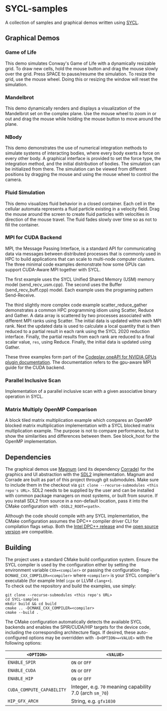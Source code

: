 # SYCL-samples
A collection of samples and graphical demos written using
[SYCL](https://www.khronos.org/sycl/).

## Graphical Demos
### Game of Life
This demo simulates Conway's Game of Life with a dynamically resizable grid.
To draw new cells, hold the mouse button and drag the mouse slowly over the
grid. Press SPACE to pause/resume the simulation. To resize the grid, use the
mouse wheel. Doing this or resizing the window will reset the simulation.

### Mandelbrot
This demo dynamically renders and displays a visualization of the Mandelbrot
set on the complex plane. Use the mouse wheel to zoom in or out and drag the
mouse while holding the mouse button to move around the plane.

### NBody
This demo demonstrates the use of numerical integration methods to simulate
systems of interacting bodies, where every body exerts a force on every other
body. A graphical interface is provided to set the force type, the integration
method, and the initial distribution of bodies. The simulation can be
initialized from there. The simulation can be viewed from different positions
by dragging the mouse and using the mouse wheel to control the camera.

### Fluid Simulation
This demo visualizes fluid behavior in a closed container. Each cell in the
cellular automata represents a fluid particle existing in a velocity field.
Drag the mouse around the screen to create fluid particles with velocities in
direction of the mouse travel. The fluid fades slowly over time so as not to fill
the container.

### MPI for CUDA Backend 
MPI, the Message Passing Interface, is a standard API for communicating data via 
messages between distributed processes that is commonly used in HPC to build 
applications that can scale to multi-node computer clusters.
The three minimal code examples demonstrate how some GPUs can support
CUDA-Aware MPI together with SYCL.

The first example uses the SYCL Unified Shared Memory (USM) memory model 
(send_recv_usm.cpp). The second uses the Buffer (send_recv_buff.cpp) model. Each 
example uses the programing pattern Send-Receive. 

The third slightly more complex code example scatter_reduce_gather demonstrates 
a common HPC programming idiom using Scatter, Reduce and Gather. A data array is 
scattered by two processes associated with different MPI ranks using Scatter. The 
initial data is updated within each MPI rank. Next the updated data is used to 
calculate a local quantity that is then reduced to a partial result in each rank 
using the SYCL 2020 reduction interface. Finally, the partial results from each 
rank are reduced to a final scalar value, `res`, using Reduce. Finally, the 
initial data is updated using Gather.

These three examples form part of the [Codeplay oneAPI for NVIDIA GPUs plugin 
documentation](https://developer.codeplay.com/products/oneapi/nvidia/2024.0.0/guides/MPI-guide).
The documentation refers to the gpu-aware MPI guide for the CUDA backend.

### Parallel Inclusive Scan
Implementation of a parallel inclusive scan with a given associative binary 
operation in SYCL.

### Matrix Multiply OpenMP Comparison
A block tiled matrix multiplication example which compares an OpenMP blocked 
matrix multiplication implementation with a SYCL blocked matrix multiplication 
example. The purpose is not to compare performance, but to show the 
similarities and differences between them. See block_host for the OpenMP 
implementation.

## Dependencies
The graphical demos use
[Magnum](https://doc.magnum.graphics/magnum/getting-started.html#getting-started-setup-install)
(and its dependency
[Corrade](https://doc.magnum.graphics/corrade/building-corrade.html#building-corrade-packages))
for the graphics and UI abstraction with the
[SDL2](https://wiki.libsdl.org/SDL2/Installation) implementation. Magnum and
Corrade are built as part of this project through git submodules. Make sure to
include them in the checkout via
`git clone --recurse-submodules <this repo's URL>`. SDL2 needs to be supplied by
the user and can be installed with common package managers on most systems, or
built from source. If you install SDL2 from source in a non-default location,
pass it into the CMake configuration with `-DSDL2_ROOT=<path>`.

Although the code should compile with any SYCL implementation, the CMake
configuration assumes the DPC++ compiler driver CLI for compilation flags setup.
Both the
[Intel DPC++ release](https://www.intel.com/content/www/us/en/developer/tools/oneapi/dpc-compiler.html)
and the [open source version](https://github.com/intel/llvm) are compatible.

## Building
The project uses a standard CMake build configuration system. Ensure the SYCL 
compiler is used by the configuration either by setting the
environment variable `CXX=<compiler>` or passing the configuration flag
`-DCMAKE_CXX_COMPILER=<compiler>` where `<compiler>` is your SYCL compiler's
executable (for example Intel `icpx` or LLVM `clang++`). \
To check out the repository and build the examples, use simply:
```
git clone --recurse-submodules <this repo's URL>
cd SYCL-samples
mkdir build && cd build
cmake .. -DCMAKE_CXX_COMPILER=<compiler>
cmake --build .
```
The CMake configuration automatically detects the available SYCL backends and
enables the SPIR/CUDA/HIP targets for the device code, including the
corresponding architecture flags. If desired, these auto-configured options may
be overridden with `-D<OPTION>=<VALUE>` with the following options:

| `<OPTION>` | `<VALUE>` |
| ---------- | ---------- |
| `ENABLE_SPIR` | `ON` or `OFF` |
| `ENABLE_CUDA` | `ON` or `OFF` |
| `ENABLE_HIP` | `ON` or `OFF` |
| `CUDA_COMPUTE_CAPABILITY` | Integer, e.g. `70` meaning capability 7.0 (arch `sm_70`) |
| `HIP_GFX_ARCH` | String, e.g. `gfx1030` |

